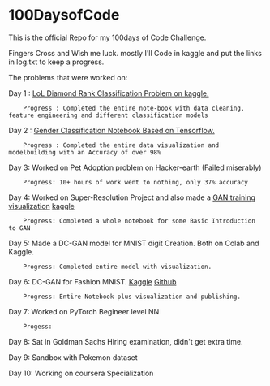 # 100DaysofCode

This is the official Repo for my 100days of Code Challenge.

Fingers Cross and Wish me luck. mostly I'll Code in kaggle and put the links in log.txt to keep a progress.

The problems that were worked on:

Day 1 : [LoL Diamond Rank Classification Problem on kaggle.](https://www.kaggle.com/archanghosh/league-of-legends-diamond-rank-classification)

        Progress : Completed the entire note-book with data cleaning, feature engineering and different classification models

Day 2 : [Gender Classification Notebook Based on Tensorflow.](https://www.kaggle.com/archanghosh/voice-based-gender-classification-using-tensorflow)
        
        Progress : Completed the entire data visualization and modelbuilding with an Accuracy of over 98%

Day 3: Worked on Pet Adoption problem on Hacker-earth (Failed miserably)
        
        Progress: 10+ hours of work went to nothing, only 37% accuracy

Day 4: Worked on Super-Resolution Project and also made a [GAN training visualization](https://github.com/ArchanGhosh/GAN-/blob/master/GAN_Basics_in_Tf2_0.ipynb)
       [kaggle](https://www.kaggle.com/archanghosh/gan-basics-in-tf2-0)
                                                          
        Progress: Completed a whole notebook for some Basic Introduction to GAN
        
Day 5: Made a DC-GAN model for MNIST digit Creation. Both on Colab and Kaggle.

        Progress: Completed entire model with visualization.

Day 6: DC-GAN for Fashion MNIST. [Kaggle](https://www.kaggle.com/archanghosh/dcgan-on-fashion-mnist-in-tf2-0) [Github](https://github.com/ArchanGhosh/100DaysofCode/blob/master/DC_GAN_for_FASHION_MNIST.ipynb)
        
        Progress: Entire Notebook plus visualization and publishing.
        
Day 7: Worked on PyTorch Begineer level NN

        Progess: 
        
Day 8: Sat in Goldman Sachs Hiring examination, didn't get extra time.
        
        

Day 9: Sandbox with Pokemon dataset
        
        

Day 10: Working on coursera Specialization

